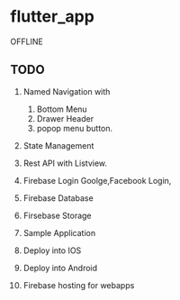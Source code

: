 # flutter_app

OFFLINE

## TODO

1. Named Navigation with
     1. Bottom Menu
     2. Drawer Header
     3. popop menu button.
     
2. State Management
3. Rest API with Listview.
4. Firebase Login Goolge,Facebook Login,
5. Firebase Database
6. Firsebase Storage
7. Sample Application
8. Deploy into IOS
9. Deploy into Android
10. Firebase hosting for webapps
